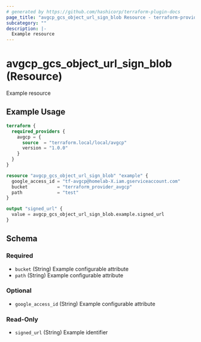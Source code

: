 ```yaml
---
# generated by https://github.com/hashicorp/terraform-plugin-docs
page_title: "avgcp_gcs_object_url_sign_blob Resource - terraform-provider-avgcp"
subcategory: ""
description: |-
  Example resource
---
```


# avgcp_gcs_object_url_sign_blob (Resource)

Example resource

## Example Usage

```terraform
terraform {
  required_providers {
    avgcp = {
      source  = "terraform.local/local/avgcp"
      version = "1.0.0"
    }
  }
}

resource "avgcp_gcs_object_url_sign_blob" "example" {
  google_access_id = "tf-avgcp@homelab-X.iam.gserviceaccount.com"
  bucket           = "terraform_provider_avgcp"
  path             = "test"
}

output "signed_url" {
  value = avgcp_gcs_object_url_sign_blob.example.signed_url
}
```

<!-- schema generated by tfplugindocs -->
## Schema

### Required

- `bucket` (String) Example configurable attribute
- `path` (String) Example configurable attribute

### Optional

- `google_access_id` (String) Example configurable attribute

### Read-Only

- `signed_url` (String) Example identifier
